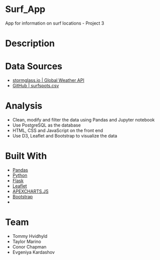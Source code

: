 # Surf_App
App for information on surf locations - Project 3

# Description

# Data Sources
- [stormglass.io | Global Weather API](https://stormglass.io/)
- [GitHub | surfspots.csv](https://github.com/jcconnell/msw/blob/master/data/surfspots.csv)

# Analysis
- Clean, modify and filter the data using Pandas and Jupyter notebook
- Use PostgreSQL as the database
- HTML, CSS and JavaScript on the front end
- Use D3, Leaflet and Bootstrap to visualize the data

# Built With
- [Pandas](https://pandas.pydata.org/)
- [Python](https://www.python.org/)
- [Flask](https://flask.palletsprojects.com/en/2.2.x/)
- [Leaflet](https://leafletjs.com/)
- [APEXCHARTS.JS](https://apexcharts.com/)
- [Bootstrap](https://getbootstrap.com/)
- 

# Team
- Tommy Hvidhyld
- Taylor Marino
- Conor Chapman
- Evgeniya Kardashov
